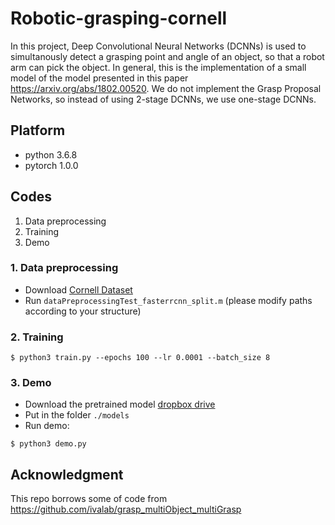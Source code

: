 # Robotic-grasping-cornell

In this project, Deep Convolutional Neural Networks (DCNNs) is used to simultanously detect a grasping point and angle of an object, so that a robot arm can pick the object. In general, this is the implementation of a small model of the model presented in this paper https://arxiv.org/abs/1802.00520. We do not implement the Grasp Proposal Networks, so instead of using 2-stage DCNNs, we use one-stage DCNNs.

## Platform

+ python 3.6.8
+ pytorch 1.0.0

## Codes
1. Data preprocessing
2. Training
3. Demo

### 1. Data preprocessing

+ Download [Cornell Dataset](http://pr.cs.cornell.edu/grasping/rect_data/data.php) 
+ Run `dataPreprocessingTest_fasterrcnn_split.m` (please modify paths according to your structure)  

### 2. Training

```
$ python3 train.py --epochs 100 --lr 0.0001 --batch_size 8
```

### 3. Demo

+ Download the pretrained model [dropbox drive](https://drive.google.com/drive/folders/1Tf0nepgfYp3L8Vm6nppsURm5x9S_qBB) 
+ Put in the folder `./models`
+ Run demo:
```
$ python3 demo.py
```

## Acknowledgment

This repo borrows some of code from
https://github.com/ivalab/grasp_multiObject_multiGrasp



